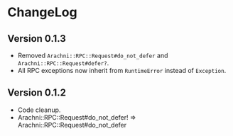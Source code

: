 # ChangeLog

## Version 0.1.3
- Removed ```Arachni::RPC::Request#do_not_defer``` and ```Arachni::RPC::Request#defer?```.
- All RPC exceptions now inherit from ```RuntimeError``` instead of ```Exception```.

## Version 0.1.2
- Code cleanup.
- Arachni::RPC::Request#do_not_defer! => Arachni::RPC::Request#do_not_defer

